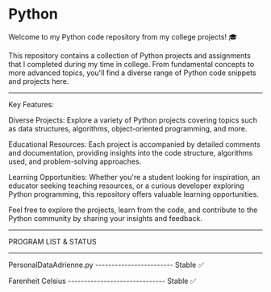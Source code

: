 # Python
 Welcome to my Python code repository from my college projects! 🎓

This repository contains a collection of Python projects and assignments that I completed during my time in college. 
From fundamental concepts to more advanced topics, you'll find a diverse range of Python code snippets and projects here.

************************************************************************************

Key Features:

Diverse Projects: Explore a variety of Python projects covering topics such as data structures, algorithms, object-oriented programming, and more.

Educational Resources: Each project is accompanied by detailed comments and documentation, providing insights into the code structure, algorithms used, and problem-solving approaches.

Learning Opportunities: Whether you're a student looking for inspiration, an educator seeking teaching resources, or a curious developer exploring Python programming, this repository offers valuable learning opportunities.

Feel free to explore the projects, learn from the code, and contribute to the Python community by sharing your insights and feedback.

************************************************************************************

PROGRAM LIST & STATUS
************************************************************************************

PersonalDataAdrienne.py ------------------------ Stable ✅

Farenheit Celsius ------------------------------ Stable ✅